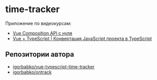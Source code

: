 # time-tracker

Приложение по видеокурсам:

- [Vue Composition API с нуля](https://www.youtube.com/watch?list=PL-FhWbGlJPfaCm9Qx7G9wQqtt2_yBT92V)
- [Vue + TypeScript | Конвертация JavaScript проекта в TypeScript](https://www.youtube.com/playlist?list=PL-FhWbGlJPfaCRokstffYMwI-jkvhF15o)

## Репозитории автора

- [igorbabko/vue-typescript-time-tracker](https://github.com/igorbabko/vue-typescript-time-tracker)
- [igorbabko/ontrack](https://github.com/igorbabko/ontrack/commits/main/)
